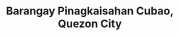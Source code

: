---
title: Barangay Pinagkaisahan Cubao, Quezon City
url: /barangay-pinagkaisahan-cubao-quezon-city/
latitude: 14.625
longitude: 121.043
---